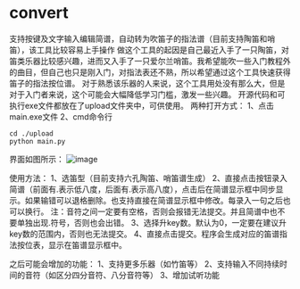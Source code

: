 # convert
支持按键及文字输入编辑简谱，自动转为吹笛子的指法谱（目前支持陶笛和哨笛），该工具比较容易上手操作
做这个工具的起因是自己最近入手了一只陶笛，对笛类乐器比较感兴趣，进而又入手了一只爱尔兰哨笛。我希望能吹一些入门教程外的曲目，但自己也只是刚入门，对指法表还不熟，所以希望通过这个工具快速获得笛子的指法按位谱。
对于熟悉该乐器的人来说，这个工具用处没有那么大，但是对于入门者来说，这个可能会大幅降低学习门槛，激发一些兴趣。
开源代码和可执行exe文件都放在了upload文件夹中，可供使用。
两种打开方式：
1、点击main.exe文件
2、cmd命令行
```
cd ./upload
python main.py
```

界面如图所示：
![image](https://github.com/BaymaxCEO/convert/assets/115970307/6605f1b3-2822-4144-b3e8-4bf59689e979)

使用方法：
1、选笛型（目前支持六孔陶笛、哨笛谱生成）
2、直接点击按钮录入简谱（前面有.表示低八度，后面有.表示高八度），点击后在简谱显示框中同步显示。如果输错可以退格删除。也支持直接在简谱显示框中修改。每录入一句之后也可以换行。
注：音符之间一定要有空格，否则会报错无法提交。并且简谱中也不要单独出现.符号，否则也会出错。
3、选择升key数。默认为0，一定要在建议升key数的范围内，否则也无法提交。
4、直接点击提交。程序会生成对应的笛谱指法按位表，显示在笛谱显示框中。

之后可能会增加的功能：
1、支持更多乐器（如竹笛等）
2、支持输入不同持续时间的音符（如区分四分音符、八分音符等）
3、增加试听功能
